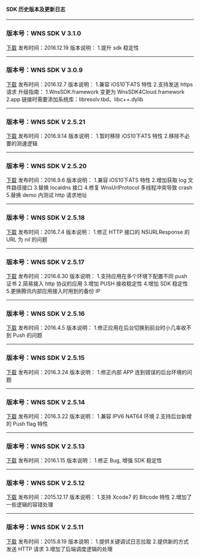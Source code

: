 #### SDK 历史版本及更新日志

 -----
### 版本号：WNS SDK V 3.1.0
[下载](http://imgcache.tce.fsphere.cn/static/mc.qcloudimg.com/static/archive/09c89cba2d1417407e7db86c9148fe5f/cloudwns_sdk_ios_v3.1.0.zip)
发布时间：2016.12.19
版本说明：
1.提升 sdk 稳定性

 -----
### 版本号：WNS SDK V 3.0.9
[下载](http://imgcache.tce.fsphere.cn/static/mc.qcloudimg.com/static/archive/4a3e8405f7947284775a7f98ae00f935/cloudwns_sdk_ios_v3.0.9.zip)
发布时间：2016.12.7
版本说明：
1.兼容 iOS10下ATS 特性
2.支持发送 https 请求
升级指南：
1.WnsSDK.framework 变更为 WnsSDK4Cloud.framework
2.app 链接时需要添加系统库：libresolv.tbd、libc++.dylib
 
-----
### 版本号：WNS SDK V 2.5.21
[下载](http://imgcache.tce.fsphere.cn/static/mc.qcloudimg.com/static/archive/150241dbf21612d2f61ae9d5f849546c/cloudwns_sdk_ios_v2.5.21.zip)
发布时间：2016.9.14
版本说明：
1.暂时移除 iOS10下ATS 特性
2.移除不必要的测速逻辑

-----
### 版本号：WNS SDK V 2.5.20
[下载](http://imgcache.tce.fsphere.cn/static/mc.qcloudimg.com/static/archive/78ff7ea7de94d0097eef116fa026b067/cloudwns_sdk_ios_v2.5.20.zip)
发布时间：2016.9.6
版本说明：
1.兼容 iOS10下ATS 特性
2.增加获取 log 文件路径接口
3.替换 localdns 接口
4.修复 WnsUrlProtocol 多线程冲突导致 crash
5.替换 demo 内测试 http 请求地址

-----

### 版本号：WNS SDK V 2.5.18
[下载](http://imgcache.tce.fsphere.cn/static/mc.qcloudimg.com/static/archive/bf6635d83a1bce9c0fcc347a4ca3a603/cloudwns_sdk_ios_v2.5.18.zip)
发布时间：2016.7.4
版本说明：
1.修正 HTTP 接口的 NSURLResponse 的 URL 为 nil 的问题

-----




### 版本号：WNS SDK V 2.5.17
[下载](http://imgcache.tce.fsphere.cn/static/mc.qcloudimg.com/static/archive/64695aa315419ac390b1a01dadbb4270/cloudwns_sdk_ios_v2.5.17.zip)
发布时间：2016.6.30
版本说明：
1.支持应用在多个环境下配置不同 push 证书
2.简易接入 http 协议的应用
3.增加 PUSH 接收稳定性
4.增加 SDK 稳定性
5.更换腾讯内部应用接入时用到的备份 IP

-----




### 版本号：WNS SDK V 2.5.16
[下载](http://imgcache.tce.fsphere.cn/static/mc.qcloudimg.com/static/archive/e0690df246dfac51a2bf6af456ed4b47/cloudwns_sdk_ios_v2.5.16.zip)
发布时间：2016.4.5
版本说明：
1.修正应用在后台切换到前台时小几率收不到 Push 的问题

-----



### 版本号：WNS SDK V 2.5.15
[下载](http://imgcache.tce.fsphere.cn/static/mc.qcloudimg.com/static/archive/822546ef10e1788166ca7de11d00a1cf/cloudwns_sdk_ios_v2.5.15.zip)
发布时间：2016.3.24
版本说明：
1.修正内部 APP 连到错误的后台环境的问题

-----



### 版本号：WNS SDK V 2.5.14
[下载](http://imgcache.tce.fsphere.cn/static/mc.qcloudimg.com/static/archive/9f4211148bb9ac3510b7f17c780b6074/cloudwns_sdk_ios_v2.5.14.zip)
发布时间：2016.3.22
版本说明：
1.兼容 IPV6 NAT64 环境
2.支持后台新增的 Push flag 特性

-----
### 版本号：WNS SDK V 2.5.13
[下载](http://imgcache.tce.fsphere.cn/static/mc.qcloudimg.com/static/archive/6aa43a8b3abe3c43b5f12f5760c6786f/cloudwns_sdk_ios_v2.5.13.zip)
发布时间：2016.1.15
版本说明：
1.修正 Bug, 增强 SDK 稳定性

-----
### 版本号：WNS SDK V 2.5.12
[下载](http://imgcache.tce.fsphere.cn/static/mc.qcloudimg.com/static/archive/c8b9c48823ef17b9a71c723345c57081/cloudwns_sdk_ios_v2.5.12.zip)
发布时间：2015.12.17
版本说明：
1.支持 Xcode7 的 Bitcode 特性
2.增加了一些逻辑的容错处理

-----


### 版本号：WNS SDK V 2.5.11
[下载](http://imgcache.tce.fsphere.cn/static/mc.qcloudimg.com/static/archive/85ead3d079a2382c40358dd8d07706b8/cloudwns_sdk_ios_v2.5.11.zip)
发布时间：2015.8.19
版本说明：
1.提供关键调试日志拉取
2.提供新的方式发送 HTTP 请求
3.增加了后端调度逻辑的处理
